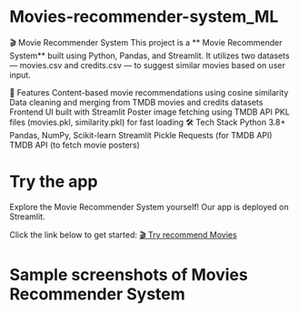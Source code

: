 # Movies-recommender-system_ML

🎬 Movie Recommender System
This project is a ** Movie Recommender System** built using Python, Pandas, and Streamlit. It utilizes two datasets — movies.csv and credits.csv — to suggest similar movies based on user input.

🚀 Features
Content-based movie recommendations using cosine similarity
Data cleaning and merging from TMDB movies and credits datasets
Frontend UI built with Streamlit
Poster image fetching using TMDB API
PKL files (movies.pkl, similarity.pkl) for fast loading
🛠️ Tech Stack
Python 3.8+
Pandas, NumPy, Scikit-learn
Streamlit
Pickle
Requests (for TMDB API)
TMDB API (to fetch movie posters)

# Try the app
Explore the Movie Recommender System yourself! Our app is deployed on Streamlit. 

Click the link below to get started: [🎬 Try recommend Movies](https://movies-recommender-system-usingml.streamlit.app/)

# Sample screenshots of Movies Recommender System

